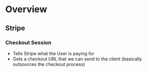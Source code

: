 # Overview

## Stripe


### Checkout Session
* Tells Stripe what the User is paying for
* Gets a checkout URL that we can send to the client (basically outsources the checkout process)
